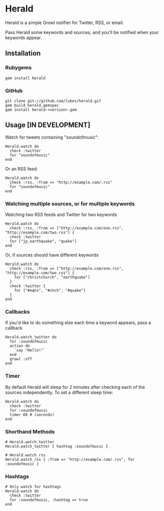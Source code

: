 Herald
====

Herald is a simple Growl notifier for Twitter, RSS, or email. 

Pass Herald some keywords and sources, and you'll be notified when your keywords appear.

Installation
------------

### Rubygems

    gem install herald

### GitHub

    git clone git://github.com/lukes/herald.git
    gem build herald.gemspec
    gem install herald-<version>.gem

Usage [IN DEVELOPMENT]
----------------------

Watch for tweets containing "soundofmusic":

    Herald.watch do
      check :twitter
      for "soundofmusic"
    end
    
Or an RSS feed:

    Herald.watch do
      check :rss, :from => "http://example.com/.rss"
      for "soundofmusic"
    end
  
### Watching multiple sources, or for multiple keywords

Watching two RSS feeds and Twitter for two keywords

    Herald.watch do
      check :rss, :from => ["http://example.com/one.rss", "http://example.com/two.rss"] {
      check :twitter
      for ["jp_earthquake", "quake"]
    end

Or, if sources should have different keywords

    Herald.watch do
      check :rss, :from => ["http://example.com/one.rss", "http://example.com/two.rss"] {
        for ["christchurch", "earthquake"]
      }
      check :twitter {
        for ["#eqnz", "#chch", "#quake"] 
      }
    end
    

### Callbacks

If you'd like to do something else each time a keyword appears, pass a callback

    Herald.watch_twitter do
      for :soundofmusic
      action do
        `say "Hello!"`
      end
      growl :off
    end
    

### Timer

By default Herald will sleep for 2 minutes after checking each of the sources independently. 
To set a different sleep time:

    Herald.watch do
      check :twitter
      for :soundofmusic
      timer 60 # (seconds)
    end
        
### Shorthand Methods

    # Herald.watch_twitter
    Herald.watch_twitter { hashtag :soundofmusic }

    # Herald.watch_rss
    Herald.watch_rss { :from => "http://example.com/.rss", for :soundofmusic }

### Hashtags

    # Only watch for hashtags
    Herald.watch do
      check :twitter
      for :soundofmusic, :hashtag => true
    end

  